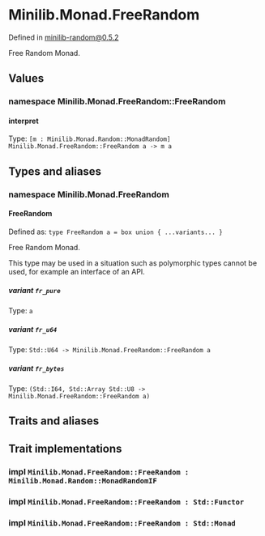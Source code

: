 # Minilib.Monad.FreeRandom

Defined in minilib-random@0.5.2

Free Random Monad.

## Values

### namespace Minilib.Monad.FreeRandom::FreeRandom

#### interpret

Type: `[m : Minilib.Monad.Random::MonadRandom] Minilib.Monad.FreeRandom::FreeRandom a -> m a`

## Types and aliases

### namespace Minilib.Monad.FreeRandom

#### FreeRandom

Defined as: `type FreeRandom a = box union { ...variants... }`

Free Random Monad.

This type may be used in a situation such as polymorphic types cannot be used,
for example an interface of an API.

##### variant `fr_pure`

Type: `a`

##### variant `fr_u64`

Type: `Std::U64 -> Minilib.Monad.FreeRandom::FreeRandom a`

##### variant `fr_bytes`

Type: `(Std::I64, Std::Array Std::U8 -> Minilib.Monad.FreeRandom::FreeRandom a)`

## Traits and aliases

## Trait implementations

### impl `Minilib.Monad.FreeRandom::FreeRandom : Minilib.Monad.Random::MonadRandomIF`

### impl `Minilib.Monad.FreeRandom::FreeRandom : Std::Functor`

### impl `Minilib.Monad.FreeRandom::FreeRandom : Std::Monad`